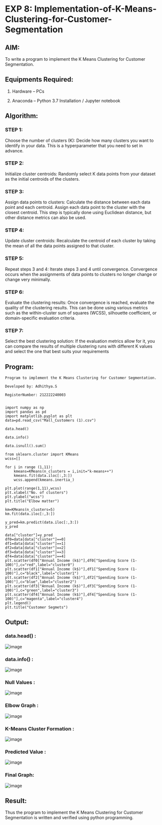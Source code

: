 # EXP 8: Implementation-of-K-Means-Clustering-for-Customer-Segmentation
## AIM:
To write a program to implement the K Means Clustering for Customer Segmentation.

## Equipments Required:
1. Hardware – PCs

2. Anaconda – Python 3.7 Installation / Jupyter notebook
## Algorithm:
### STEP 1: 
Choose the number of clusters (K): Decide how many clusters you want to identify in your data. This is a hyperparameter that you need to set in advance.

### STEP 2:
Initialize cluster centroids: Randomly select K data points from your dataset as the initial centroids of the clusters.

### STEP 3: 
Assign data points to clusters: Calculate the distance between each data point and each centroid. Assign each data point to the cluster with the closest centroid. This step is typically done using Euclidean distance, but other distance metrics can also be used.

### STEP 4:
Update cluster centroids: Recalculate the centroid of each cluster by taking the mean of all the data points assigned to that cluster.

### STEP 5:
Repeat steps 3 and 4: Iterate steps 3 and 4 until convergence. Convergence occurs when the assignments of data points to clusters no longer change or change very minimally.

### STEP 6:
Evaluate the clustering results: Once convergence is reached, evaluate the quality of the clustering results. This can be done using various metrics such as the within-cluster sum of squares (WCSS), silhouette coefficient, or domain-specific evaluation criteria.

### STEP 7:
Select the best clustering solution: If the evaluation metrics allow for it, you can compare the results of multiple clustering runs with different K values and select the one that best suits your requirements

## Program:
```
Program to implement the K Means Clustering for Customer Segmentation.

Developed by: Adhithya.S

RegisterNumber: 212222240003


import numpy as np
import pandas as pd
import matplotlib.pyplot as plt
data=pd.read_csv("Mall_Customers (1).csv")

data.head()

data.info()

data.isnull().sum()

from sklearn.cluster import KMeans
wcss=[]

for i in range (1,11):
    kmeans=KMeans(n_clusters = i,init="k-means++")
    kmeans.fit(data.iloc[:,3:])
    wcss.append(kmeans.inertia_)

plt.plot(range(1,11),wcss)
plt.xlabel("No. of clusters")
plt.ylabel("wcss")
plt.title("Elbow matter")

km=KMeans(n_clusters=5)
km.fit(data.iloc[:,3:])

y_pred=km.predict(data.iloc[:,3:])
y_pred

data["cluster"]=y_pred
df0=data[data["cluster"]==0]
df1=data[data["cluster"]==1]
df2=data[data["cluster"]==2]
df3=data[data["cluster"]==3]
df4=data[data["cluster"]==4]
plt.scatter(df0["Annual Income (k$)"],df0["Spending Score (1-100)"],c="red",label="cluster0")
plt.scatter(df1["Annual Income (k$)"],df1["Spending Score (1-100)"],c="black",label="cluster1")
plt.scatter(df2["Annual Income (k$)"],df2["Spending Score (1-100)"],c="blue",label="cluster2")
plt.scatter(df3["Annual Income (k$)"],df3["Spending Score (1-100)"],c="green",label="cluster3")
plt.scatter(df4["Annual Income (k$)"],df4["Spending Score (1-100)"],c="magenta",label="cluster4")
plt.legend()
plt.title("Customer Segmets")
```
## Output:
### data.head() :
![image](https://github.com/s-adhithya/Implementation-of-K-Means-Clustering-for-Customer-Segmentation/assets/113497423/99effac5-7e56-4ed4-9349-7f6eecac3d30)


### data.info() :
![image](https://github.com/s-adhithya/Implementation-of-K-Means-Clustering-for-Customer-Segmentation/assets/113497423/1bfb43fb-8a4c-40ca-bb7f-d3d95ed599ce)


### Null Values :
![image](https://github.com/s-adhithya/Implementation-of-K-Means-Clustering-for-Customer-Segmentation/assets/113497423/5e6d1d04-d14d-456e-bb7d-6d9874ccbad2)


### Elbow Graph :
![image](https://github.com/s-adhithya/Implementation-of-K-Means-Clustering-for-Customer-Segmentation/assets/113497423/baa2720f-8fdc-484a-b31f-8ad7538f8210)

### K-Means Cluster Formation :
![image](https://github.com/s-adhithya/Implementation-of-K-Means-Clustering-for-Customer-Segmentation/assets/113497423/f0741dea-1a87-4742-ba41-0b4c19658af3)


### Predicted Value :
![image](https://github.com/s-adhithya/Implementation-of-K-Means-Clustering-for-Customer-Segmentation/assets/113497423/f3885048-6216-43db-b5dc-29875bf42099)


### Final Graph:
![image](https://github.com/s-adhithya/Implementation-of-K-Means-Clustering-for-Customer-Segmentation/assets/113497423/10e9f729-625f-444b-a20e-4ea89be685f9)


## Result:
Thus the program to implement the K Means Clustering for Customer Segmentation is written and verified using python programming.
